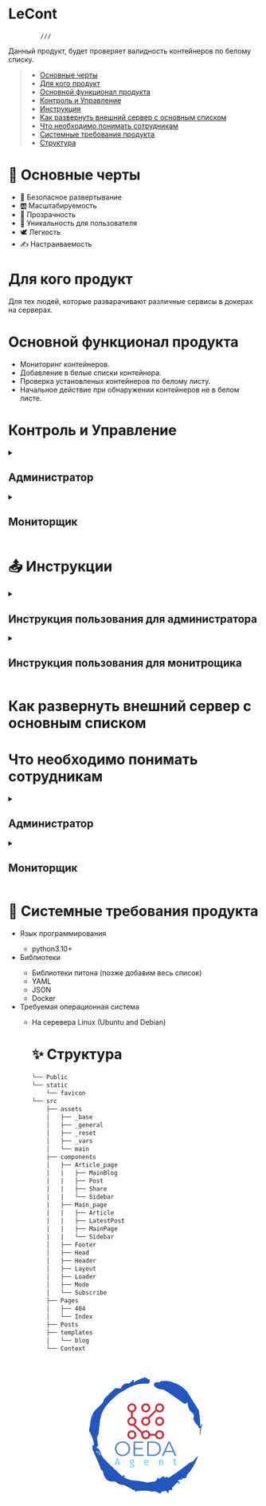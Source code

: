 

# LeCont
             ///          
Данный продукт, будет проверяет валидность контейнеров по белому списку. 

> - [Основные черты](#Основныечерты)
> - [Для кого продукт](#Для_кого_продукт)
> - [Основной функционал продукта](#Основной_функционал_продукта)
> - [Контроль и Управление](#Контроль_и_Управление)
> - [Инструкция](#Инструкция)
> - [Как развернуть внешний сервер с основным списком](#Как_развернуть_внешний_сервер_с_основным_списком)
> - [Что необходимо понимать сотрудникам](#Что_необходимо_понимать_сотрудникам)
> - [Системные требования продукта](#Системные_требования_продукта)
> - [Структура](#Структура)


<a name="Основныечерты"></a>
<h1>📌 Основные черты</h1>
<ul>
  <li>🌈 Безопасное развертывание</li>
  <li>🆎 Масштабируемость</li>
  <li>💠 Прозрачность</li>
  <li>🤠 Уникальность для пользователя</li>
  <li>🕊 Легкость</li>
  <li>✍️ Настраиваемость</li>
</ul>

<a name="Для_кого_продукт"></a>
<h1>Для кого продукт</h1>
Для тех людей, которые разварачивают различные сервисы в докерах на серверах. 

<a name="Основной_функционал_продукта"></a>
<h1>Основной функционал продукта</h1>
<ul>
  <li>Мониторинг контейнеров. </li>
  <li>Добавление в белые списки контейнера. </li>
  <li>Проверка установленых контейнеров по белому листу. </li>
  <li>Начальное действие при обнаружении контейнеров не в белом листе. </li>
</ul>

<a name="Контроль_и_Управление"></a>
<h1>Контроль и Управление</h1>
<details>
<br/><br/>
<summary><h2>Администратор</h2></summary>
  Настраивает и подключает продукт, добавляет легетвиные контенеры в списки; + имеет доступ к глобальным спискам. 
</details>
<details>
<br/><br/>
<summary><h2>Мониторщик</h2></summary>
  Отслеживает работу контейнеров и распределение контейнеров по локальном спискам; + имеет доступ к локальным спискам. 
</details>

<a name="Инструкция"></a>
<h1>📤 Инструкции</h1>
<details>
<br/><br/>
<summary><h2>Инструкция пользования для администратора</h2></summary>
  
</details>

<details>
<br/><br/>
<summary><h2>Инструкция пользования для монитрощика</h2></summary>
  
</details>

<a name="Как_развернуть_внешний_сервер_с_основным_списком"></a>
<h1>Как развернуть внешний сервер с основным списком</h1>



<a name="Что_необходимо_понимать_сотрудникам"></a>
<h1>Что необходимо понимать сотрудникам</h1>
<details>
<br/><br/>
<summary><h2>Администратор </h2></summary>
  
</details>

<details>
<br/><br/>
<summary><h2>Мониторщик</h2></summary>
  
</details>

<a name="Системные_требования_продукта"></a>
<h1>🧩 Системные требования продукта</h1>
<ul>
  <li>Язык программирования </li>
    <ul>
      <li>python3.10+</li></li>
    </ul>
  <li>Библиотеки </li>
    <ul>
      <li>Библиотеки питона (позже добавим весь список)</li> 
      <li>YAML </li>
      <li>JSON </li>
      <li>Docker</li>
    </ul>
   <li>Требуемая операционная система</li>
    <ul>
      <li>На серевера Linux (Ubuntu and Debian)</li>
    </ul>
<ul/>


<a name="Структура"></a>
<h1>✨ Структура</h1>

```
└── Public
└── static
    └── favicon
└── src
    ├── assets
    │   ├── _base
    │   ├── _general
    │   ├── _reset
    │   ├── _vars
    │   └── main
    ├── components
    │   ├── Article_page
    |   |   ├── MainBlog
    |   |   ├── Post
    |   |   ├── Share
    |   |   └── Sidebar
    |   ├── Main_page
    |   |   ├── Article
    |   |   ├── LatestPost
    |   |   ├── MainPage
    |   |   └── Sidebar
    │   ├── Footer
    │   ├── Head
    │   ├── Header
    │   ├── Layout
    │   ├── Loader
    │   ├── Mode
    │   └── Subscribe
    ├── Pages
    │   ├── 404
    │   └── Index
    ├── Posts
    ├── templates
    │   └── blog
    └── Context

```
<h1 align="center">
  <a href="https://docusaurus.io">
    <img width="50%" src="https://github.com/Vordazing/Agent-OEDA/blob/main/logotype.png" />
  </a>
</h1>
